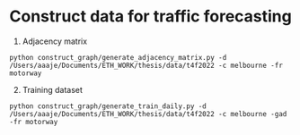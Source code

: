 # Construct data for traffic forecasting
1. Adjacency matrix

````
python construct_graph/generate_adjacency_matrix.py -d /Users/aaaje/Documents/ETH_WORK/thesis/data/t4f2022 -c melbourne -fr motorway
````

2. Training dataset

````
python construct_graph/generate_train_daily.py -d /Users/aaaje/Documents/ETH_WORK/thesis/data/t4f2022 -c melbourne -gad -fr motorway
````